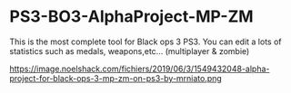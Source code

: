 # PS3-BO3-AlphaProject-MP-ZM

This is the most complete tool for Black ops 3 PS3.  You can edit a lots of statistics such as medals, weapons,etc... (multiplayer & zombie)


https://image.noelshack.com/fichiers/2019/06/3/1549432048-alpha-project-for-black-ops-3-mp-zm-on-ps3-by-mrniato.png
